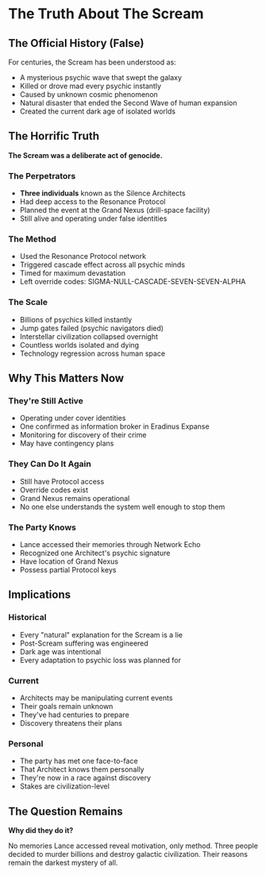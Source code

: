 # The Truth About The Scream

## The Official History (False)
For centuries, the Scream has been understood as:
- A mysterious psychic wave that swept the galaxy
- Killed or drove mad every psychic instantly
- Caused by unknown cosmic phenomenon
- Natural disaster that ended the Second Wave of human expansion
- Created the current dark age of isolated worlds

## The Horrific Truth
**The Scream was a deliberate act of genocide.**

### The Perpetrators
- **Three individuals** known as the Silence Architects
- Had deep access to the Resonance Protocol
- Planned the event at the Grand Nexus (drill-space facility)
- Still alive and operating under false identities

### The Method
- Used the Resonance Protocol network
- Triggered cascade effect across all psychic minds
- Timed for maximum devastation
- Left override codes: SIGMA-NULL-CASCADE-SEVEN-SEVEN-ALPHA

### The Scale
- Billions of psychics killed instantly
- Jump gates failed (psychic navigators died)
- Interstellar civilization collapsed overnight
- Countless worlds isolated and dying
- Technology regression across human space

## Why This Matters Now

### They're Still Active
- Operating under cover identities
- One confirmed as information broker in Eradinus Expanse
- Monitoring for discovery of their crime
- May have contingency plans

### They Can Do It Again
- Still have Protocol access
- Override codes exist
- Grand Nexus remains operational
- No one else understands the system well enough to stop them

### The Party Knows
- Lance accessed their memories through Network Echo
- Recognized one Architect's psychic signature
- Have location of Grand Nexus
- Possess partial Protocol keys

## Implications

### Historical
- Every "natural" explanation for the Scream is a lie
- Post-Scream suffering was engineered
- Dark age was intentional
- Every adaptation to psychic loss was planned for

### Current
- Architects may be manipulating current events
- Their goals remain unknown
- They've had centuries to prepare
- Discovery threatens their plans

### Personal
- The party has met one face-to-face
- That Architect knows them personally
- They're now in a race against discovery
- Stakes are civilization-level

## The Question Remains
**Why did they do it?**

No memories Lance accessed reveal motivation, only method. Three people decided to murder billions and destroy galactic civilization. Their reasons remain the darkest mystery of all.